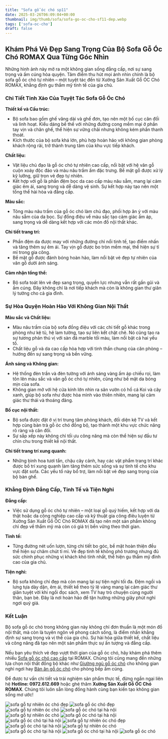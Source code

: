 ```yaml
---
title: "Sofa gỗ óc chó sp11"
date: 2025-03-26T06:09:04+00:00
thumbnail: img/thumb/sofa/sofa-go-oc-cho-sf11-dep.webp
tags: ['sofa-oc-cho']
draft: false
---
```

## Khám Phá Vẻ Đẹp Sang Trọng Của Bộ Sofa Gỗ Óc Chó ROMAX Qua Từng Góc Nhìn

Những hình ảnh này mở ra một không gian sống đẳng cấp, nơi sự sang trọng và ấm cúng hòa quyện. Tâm điểm thu hút mọi ánh nhìn chính là bộ sofa gỗ óc chó tự nhiên – một tuyệt tác đến từ Xưởng Sản Xuất Gỗ ÓC Chó ROMAX, khẳng định gu thẩm mỹ tinh tế của gia chủ.

### Chi Tiết Tinh Xảo Của Tuyệt Tác Sofa Gỗ Óc Chó

**Thiết kế và Cấu trúc:**

* Bộ sofa bao gồm ghế văng dài và ghế đơn, tạo nên một bố cục cân đối và linh hoạt. Kiểu dáng bề thế với những đường cong mềm mại ở phần tay vịn và chân ghế, thể hiện sự vững chãi nhưng không kém phần thanh thoát.
* Kích thước của bộ sofa khá lớn, phù hợp hoàn hảo với không gian phòng khách rộng rãi, trở thành trung tâm của khu vực tiếp khách.

**Chất liệu:**

* Vật liệu chủ đạo là gỗ óc chó tự nhiên cao cấp, nổi bật với hệ vân gỗ cuộn xoáy độc đáo và màu nâu trầm ấm đặc trưng. Bề mặt gỗ được xử lý kỹ lưỡng, giữ trọn vẻ đẹp tự nhiên.
* Kết hợp với gỗ là phần đệm bọc da cao cấp màu nâu sẫm, mang lại cảm giác êm ái, sang trọng và dễ dàng vệ sinh. Sự kết hợp này tạo nên một tổng thể hài hòa và đẳng cấp.

**Màu sắc:**

* Tông màu nâu trầm của gỗ óc chó làm chủ đạo, phối hợp ăn ý với màu nâu sẫm của da bọc. Sự đồng điệu về màu sắc tạo cảm giác ấm áp, sang trọng và dễ dàng kết hợp với các món đồ nội thất khác.

**Chi tiết trang trí:**

* Phần đệm da được may với những đường chỉ nổi tinh tế, tạo điểm nhấn và tăng thêm sự êm ái. Tay vịn gỗ được bo tròn mềm mại, thể hiện sự tỉ mỉ trong gia công.
* Bề mặt gỗ được đánh bóng hoàn hảo, làm nổi bật vẻ đẹp tự nhiên của vân gỗ dưới ánh sáng.

**Cảm nhận tổng thể:**

* Bộ sofa toát lên vẻ đẹp sang trọng, quyền lực nhưng vẫn rất gần gũi và ấm cúng. Đây không chỉ là nơi tiếp khách mà còn là không gian thư giãn lý tưởng cho cả gia đình.

### Sự Hòa Quyện Hoàn Hảo Với Không Gian Nội Thất

**Màu sắc và Chất liệu:**

* Màu nâu trầm của bộ sofa đồng điệu với các chi tiết gỗ khác trong phòng như kệ tủ, hệ lam tường, tạo sự liên kết chặt chẽ. Nó cũng tạo ra sự tương phản thú vị với sàn đá marble tối màu, làm nổi bật cả hai yếu tố.
* Chất liệu gỗ và da cao cấp hòa hợp với tinh thần chung của căn phòng – hướng đến sự sang trọng và bền vững.

**Ánh sáng và Không gian:**

* Hệ thống đèn trần và đèn tường với ánh sáng vàng ấm áp chiếu rọi, làm tôn lên màu sắc và vân gỗ óc chó tự nhiên, cũng như bề mặt da bóng mịn của sofa.
* Không gian mở với hệ cửa kính lớn nhìn ra sân vườn có hồ cá Koi và cây xanh, giúp bộ sofa như được hòa mình vào thiên nhiên, mang lại cảm giác thư thái và thoáng đãng.

**Bố cục nội thất:**

* Bộ sofa được đặt ở vị trí trung tâm phòng khách, đối diện kệ TV và kết hợp cùng bàn trà gỗ óc chó đồng bộ, tạo thành một khu vực chức năng rõ ràng và cân đối.
* Sự sắp xếp này không chỉ tối ưu công năng mà còn thể hiện sự đầu tư chỉn chu trong thiết kế nội thất.

**Chi tiết trang trí xung quanh:**

* Những bình hoa tươi tắn, chậu cây cảnh, hay các vật phẩm trang trí khác được bố trí xung quanh làm tăng thêm sức sống và sự tinh tế cho khu vực đặt sofa. Các yếu tố này bổ trợ, làm nổi bật vẻ đẹp sang trọng của bộ bàn ghế.

### Khẳng Định Đẳng Cấp, Tinh Tế và Tiện Nghi

**Đẳng cấp:**

* Việc sử dụng gỗ óc chó tự nhiên – một loại gỗ quý hiếm, kết hợp với da thật hoặc da công nghiệp cao cấp và kỹ thuật gia công điêu luyện từ Xưởng Sản Xuất Gỗ ÓC Chó ROMAX đã tạo nên một sản phẩm không chỉ đẹp về thẩm mỹ mà còn có giá trị bền vững theo thời gian.

**Tinh tế:**

* Từng đường nét uốn lượn, từng chi tiết bo góc, bề mặt hoàn thiện đều thể hiện sự chăm chút tỉ mỉ. Vẻ đẹp tinh tế không phô trương nhưng đủ sức chinh phục những vị khách khó tính nhất, thể hiện gu thẩm mỹ đỉnh cao của gia chủ.

**Tiện nghi:**

* Bộ sofa không chỉ đẹp mà còn mang lại sự tiện nghi tối đa. Đệm ngồi và lưng tựa dày dặn, êm ái, thiết kế theo tỷ lệ vàng mang lại cảm giác thư giãn tuyệt vời khi ngồi đọc sách, xem TV hay trò chuyện cùng người thân, bạn bè. Đây là nơi hoàn hảo để tận hưởng những giây phút nghỉ ngơi quý giá.

### Kết Luận

Bộ sofa gỗ óc chó trong không gian này không chỉ đơn thuần là một món đồ nội thất, mà còn là tuyên ngôn về phong cách sống, là điểm nhấn khẳng định sự sang trọng và vị thế của gia chủ. Sự hài hòa giữa thiết kế, chất liệu và công năng đã tạo nên một sản phẩm thực sự ấn tượng và đẳng cấp.

Nếu bạn yêu thích vẻ đẹp vượt thời gian của gỗ óc chó, hãy khám phá thêm nhiều [Sofa gỗ óc chó cao cấp](https://romax.vn/danh-muc/phong-khach/sofa-go-oc-cho/ "Sofa gỗ óc chó cao cấp") tại ROMAX. Chúng tôi cũng mang đến những lựa chọn nội thất đồng bộ khác như [Giường ngủ gỗ óc chó](https://romax.vn/danh-muc/phong-ngu/giuong-go-oc-cho/ "Giường ngủ gỗ óc chó") cho không gian nghỉ ngơi hay [Bàn ăn gỗ óc chó](https://romax.vn/danh-muc/phong-bep/ban-an-go-oc-cho/ "Bàn ăn gỗ óc chó") cho phòng bếp ấm cúng.

Để được tư vấn chi tiết và trải nghiệm sản phẩm thực tế, đừng ngần ngại liên hệ **Hotline: 0972.612.669** hoặc ghé thăm **Xưởng Sản Xuất Gỗ ÓC Chó ROMAX**. Chúng tôi luôn sẵn lòng đồng hành cùng bạn kiến tạo không gian sống mơ ước!

![sofa gỗ tự nhiên óc chó đẹp](/img/sofa/sf11/sofa-go-oc-cho-sf11-00-10.webp)
![sofa gỗ óc chó đẹp](/img/sofa/sf11/sofa-go-oc-cho-sf11-00-11.webp)
![sofa gỗ tự nhiên óc chó](/img/sofa/sf11/sofa-go-oc-cho-sf11-00-12.webp)
![sofa gỗ óc chó tại hà nội](/img/sofa/sf11/sofa-go-oc-cho-sf11-00-13.webp)
![sofa gỗ tự nhiên óc chó](/img/sofa/sf11/sofa-go-oc-cho-sf11-00-14.webp)
![sofa gỗ óc chó tại hà nội](/img/sofa/sf11/sofa-go-oc-cho-sf11-00-15.webp)
![sofa gỗ óc chó tại hà nội](/img/sofa/sf11/sofa-go-oc-cho-sf11-00-16.webp)
![sofa gỗ tự nhiên óc chó đẹp](/img/sofa/sf11/sofa-go-oc-cho-sf11-00-17.webp)
![sofa gỗ óc chó tại hà nội](/img/sofa/sf11/sofa-go-oc-cho-sf11-00-18.webp)
![sofa gỗ tự nhiên óc chó](/img/sofa/sf11/sofa-go-oc-cho-sf11-00-19.webp)
![sofa gỗ óc chó tại hà nội](/img/sofa/sf11/sofa-go-oc-cho-sf11-00-20.webp)
![sofa gỗ óc chó tại hà nội](/img/sofa/sf11/sofa-go-oc-cho-sf11-00-21.webp)
![sofa gỗ óc chó](/img/sofa/sf11/sofa-go-oc-cho-sf11-00-22.webp)
